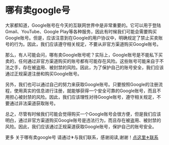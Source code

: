 # 哪有卖google号

大家都知道，Google账号在今天的互联网世界中是非常重要的。它可以用于登陆Gmail、YouTube、Google Play等各种服务，因此有时候我们可能会需要购买Google账号。但是，应该注意到在Google的用户协议中，明确规定了禁止买卖账号的行为。因此，我们应该遵守相关规定，不要从非官方渠道购买Google账号。

那么，有人可能会问，哪有卖Google账号呢？实际上，Google账号是不能私下买卖的，任何通过非官方渠道购买的账号都有可能存在风险。这些账号可能来自于不法之手，存在被盗用、被封禁的风险。因此，为了保护自己的账号安全，我们应该通过正规渠道注册和购买Google账号。

另外，我们也可以通过自己的努力来获取Google账号。只要按照Google的注册流程，使用真实的信息进行注册，就能够获得一个安全可靠的Google账号，而且不用担心被封禁的风险。因此，我们应该理性对待Google账号，遵守相关规定，不要通过非法渠道获取账号。

总之，尽管有时候我们可能会觉得购买一个Google账号会很方便，但是我们应该明白，通过非官方渠道购买Google账号是违法行为，而且存在被盗用、被封禁的风险。因此，我们应该通过正规渠道获取Google账号，保护自己的账号安全。

更多 关于哪有卖google号 请通过✈与我们联系，感谢阅读,谢谢！[点这里✈联系](https://ss.k02.cc)